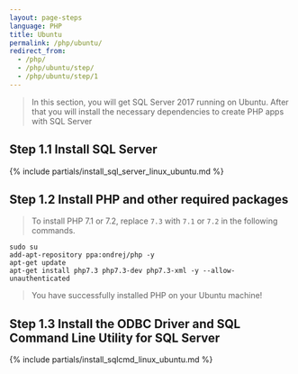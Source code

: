 ```yaml
---
layout: page-steps
language: PHP
title: Ubuntu
permalink: /php/ubuntu/
redirect_from:
  - /php/
  - /php/ubuntu/step/
  - /php/ubuntu/step/1
---
```


> In this section, you will get SQL Server 2017 running on Ubuntu. After that you will install the necessary dependencies to create PHP apps with SQL Server

## Step 1.1 Install SQL Server
{% include partials/install_sql_server_linux_ubuntu.md %}

## Step 1.2 Install PHP and other required packages

> To install PHP 7.1 or 7.2, replace `7.3` with `7.1` or `7.2` in the following commands.

```terminal
sudo su
add-apt-repository ppa:ondrej/php -y
apt-get update
apt-get install php7.3 php7.3-dev php7.3-xml -y --allow-unauthenticated
```
> You have successfully installed PHP on your Ubuntu machine! 
## Step 1.3 Install the ODBC Driver and SQL Command Line Utility for SQL Server

{% include partials/install_sqlcmd_linux_ubuntu.md %}


